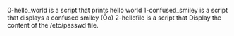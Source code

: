 0-hello_world is a script that prints hello world
1-confused_smiley is a script that displays a confused smiley (Ôo)
2-hellofile is a script that Display the content of the /etc/passwd file.
